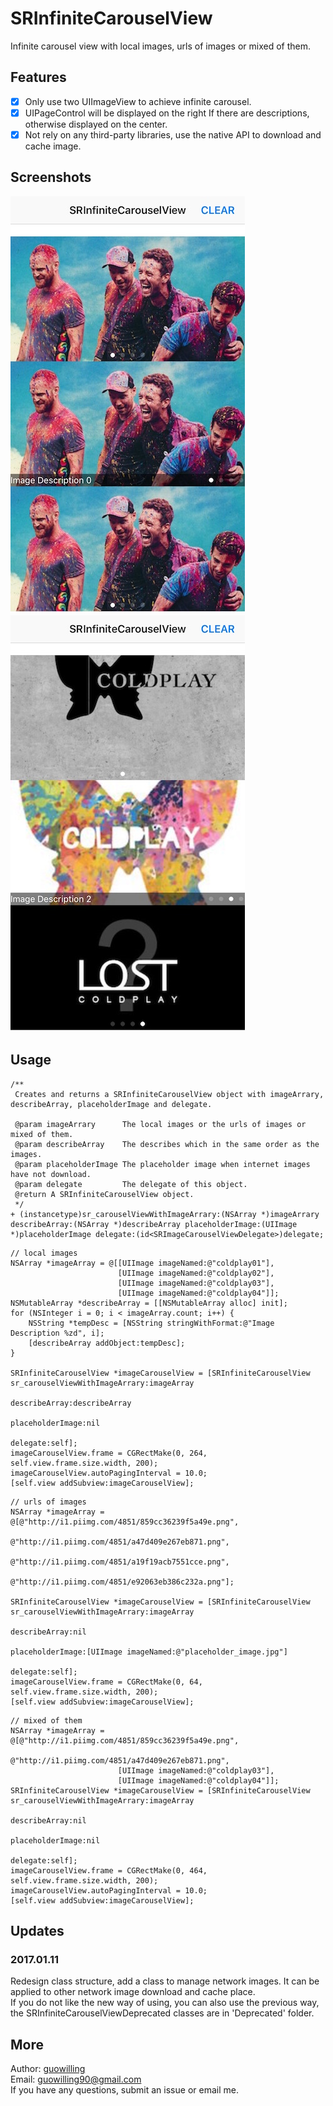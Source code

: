 # SRInfiniteCarouselView

Infinite carousel view with local images, urls of images or mixed of them.

## Features

* [x] Only use two UIImageView to achieve infinite carousel.
* [x] UIPageControl will be displayed on the right If there are descriptions, otherwise displayed on the center.
* [x] Not rely on any third-party libraries, use the native API to download and cache image.

## Screenshots

![image](screenshot1.jpg)
![image](screenshot2.jpg)

## Usage

````objc
/**
 Creates and returns a SRInfiniteCarouselView object with imageArrary, describeArray, placeholderImage and delegate.
 
 @param imageArrary      The local images or the urls of images or mixed of them.
 @param describeArray    The describes which in the same order as the images.
 @param placeholderImage The placeholder image when internet images have not download.
 @param delegate         The delegate of this object.
 @return A SRInfiniteCarouselView object.
 */
+ (instancetype)sr_carouselViewWithImageArrary:(NSArray *)imageArrary describeArray:(NSArray *)describeArray placeholderImage:(UIImage *)placeholderImage delegate:(id<SRImageCarouselViewDelegate>)delegate;
````

````objc
// local images
NSArray *imageArray = @[[UIImage imageNamed:@"coldplay01"],
                        [UIImage imageNamed:@"coldplay02"],
                        [UIImage imageNamed:@"coldplay03"],
                        [UIImage imageNamed:@"coldplay04"]];
NSMutableArray *describeArray = [[NSMutableArray alloc] init];
for (NSInteger i = 0; i < imageArray.count; i++) {
    NSString *tempDesc = [NSString stringWithFormat:@"Image Description %zd", i];
    [describeArray addObject:tempDesc];
}
    
SRInfiniteCarouselView *imageCarouselView = [SRInfiniteCarouselView sr_carouselViewWithImageArrary:imageArray
                                                                                     describeArray:describeArray
                                                                                  placeholderImage:nil
                                                                                          delegate:self];
imageCarouselView.frame = CGRectMake(0, 264, self.view.frame.size.width, 200);
imageCarouselView.autoPagingInterval = 10.0;
[self.view addSubview:imageCarouselView];
````

````objc
// urls of images
NSArray *imageArray = @[@"http://i1.piimg.com/4851/859cc36239f5a49e.png",
                        @"http://i1.piimg.com/4851/a47d409e267eb871.png",
                        @"http://i1.piimg.com/4851/a19f19acb7551cce.png",
                        @"http://i1.piimg.com/4851/e92063eb386c232a.png"];
    
SRInfiniteCarouselView *imageCarouselView = [SRInfiniteCarouselView sr_carouselViewWithImageArrary:imageArray
                                                                                     describeArray:nil
                                                                                  placeholderImage:[UIImage imageNamed:@"placeholder_image.jpg"]
                                                                                          delegate:self];
imageCarouselView.frame = CGRectMake(0, 64, self.view.frame.size.width, 200);
[self.view addSubview:imageCarouselView];
````

````objc
// mixed of them
NSArray *imageArray = @[@"http://i1.piimg.com/4851/859cc36239f5a49e.png",
                        @"http://i1.piimg.com/4851/a47d409e267eb871.png",
                        [UIImage imageNamed:@"coldplay03"],
                        [UIImage imageNamed:@"coldplay04"]];
SRInfiniteCarouselView *imageCarouselView = [SRInfiniteCarouselView sr_carouselViewWithImageArrary:imageArray
                                                                                     describeArray:nil
                                                                                  placeholderImage:nil
                                                                                          delegate:self];
imageCarouselView.frame = CGRectMake(0, 464, self.view.frame.size.width, 200);
imageCarouselView.autoPagingInterval = 10.0;
[self.view addSubview:imageCarouselView];
````

## Updates

### 2017.01.11
Redesign class structure, add a class to manage network images. It can be applied to other network image download and cache place.   
If you do not like the new way of using, you can also use the previous way, the SRInfiniteCarouselViewDeprecated classes are in 'Deprecated' folder.

## More

Author: [guowilling](https://github.com/guowilling)  
Email: <guowilling90@gmail.com>   
If you have any questions, submit an issue or email me.
